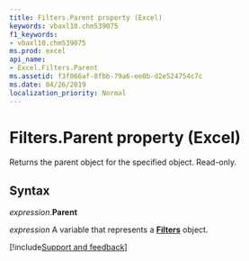 ```yaml
---
title: Filters.Parent property (Excel)
keywords: vbaxl10.chm539075
f1_keywords:
- vbaxl10.chm539075
ms.prod: excel
api_name:
- Excel.Filters.Parent
ms.assetid: f3f066af-8fbb-79a6-ee0b-d2e524754c7c
ms.date: 04/26/2019
localization_priority: Normal
---
```



# Filters.Parent property (Excel)

Returns the parent object for the specified object. Read-only.


## Syntax

_expression_.**Parent**

_expression_ A variable that represents a **[Filters](Excel.Filters.md)** object.




[!include[Support and feedback](~/includes/feedback-boilerplate.md)]